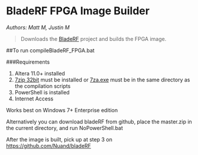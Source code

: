 BladeRF FPGA Image Builder
========================
*Authors: Matt M, Justin M*

>Downloads the [BladeRF](https://github.com/Nuand/bladeRF) project and builds the FPGA image.

##To run compileBladeRF_FPGA.bat

###Requirements
1. Altera 11.0+ installed
2. [7zip 32bit](http://www.7-zip.org/download.html) must be installed or [7za.exe](http://downloads.sourceforge.net/sevenzip/7za920.zip) must be in the same directory as the compilation scripts
3. PowerShell is installed
4. Internet Access

Works best on Windows 7+ Enterprise edition

Alternatively you can download bladeRF from github, place the master.zip in the current directory, and run NoPowerShell.bat
 


After the image is built, pick up at step 3 on https://github.com/Nuand/bladeRF
